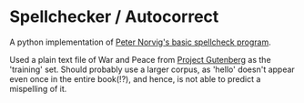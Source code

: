 # Spellchecker / Autocorrect

A python implementation of [Peter Norvig's basic spellcheck program](https://norvig.com/spell-correct.html).

Used a plain text file of War and Peace from [Project Gutenberg](https://www.gutenberg.org/help/new_website.html) as the 'training' set. Should probably use a larger corpus, as 'hello' doesn't appear even once in the entire book(!?), and hence, is not able to predict a mispelling of it.

